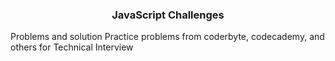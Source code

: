 <h3 align="center">JavaScript Challenges</h3>

<p>Problems and solution
Practice problems from coderbyte, codecademy, and others for Technical Interview</p>
